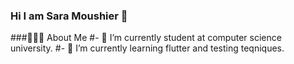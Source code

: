 ### Hi I am Sara Moushier 👋

###👨🏻‍💻 About Me
#- 🔭 I’m currently student at computer science university.
#- 🌱 I’m currently learning flutter and testing teqniques.
<!--
- 👯 I’m looking to collaborate on ...
- 🤔 I’m looking for help with ...
- 💬 Ask me about ...
- 📫 How to reach me: saramoushier@gmail.com
- 😄 Pronouns: ...
- ⚡ Fun fact: ...
-->

